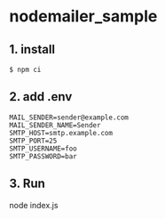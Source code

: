# nodemailer_sample

## 1. install

```shell
$ npm ci
```

## 2. add .env

```
MAIL_SENDER=sender@example.com
MAIL_SENDER_NAME=Sender
SMTP_HOST=smtp.example.com
SMTP_PORT=25
SMTP_USERNAME=foo
SMTP_PASSWORD=bar
```

## 3. Run

node index.js